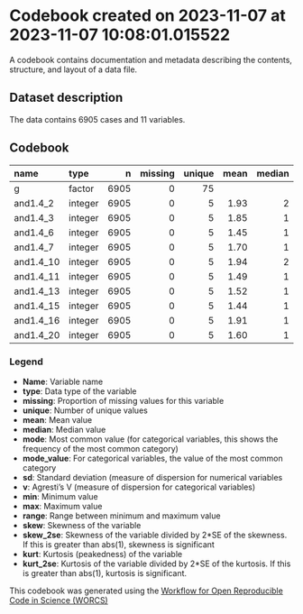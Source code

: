 Codebook created on 2023-11-07 at 2023-11-07 10:08:01.015522
================

A codebook contains documentation and metadata describing the contents,
structure, and layout of a data file.

## Dataset description

The data contains 6905 cases and 11 variables.

## Codebook

| name      | type    |    n | missing | unique | mean | median | mode | mode_value  |   sd |    v | min | max | range | skew | skew_2se |  kurt | kurt_2se |
|:----------|:--------|-----:|--------:|-------:|-----:|-------:|-----:|:------------|-----:|-----:|----:|----:|------:|-----:|---------:|------:|---------:|
| g         | factor  | 6905 |       0 |     75 |      |        |  339 | mturk_india |      | 0.98 |     |     |       |      |          |       |          |
| and1.4_2  | integer | 6905 |       0 |      5 | 1.93 |      2 |    2 |             | 1.10 |      |   1 |   5 |     4 | 1.05 |    17.77 |  0.18 |     1.51 |
| and1.4_3  | integer | 6905 |       0 |      5 | 1.85 |      1 |    1 |             | 1.10 |      |   1 |   5 |     4 | 1.15 |    19.45 |  0.34 |     2.88 |
| and1.4_6  | integer | 6905 |       0 |      5 | 1.45 |      1 |    1 |             | 0.86 |      |   1 |   5 |     4 | 2.04 |    34.60 |  3.59 |    30.44 |
| and1.4_7  | integer | 6905 |       0 |      5 | 1.70 |      1 |    1 |             | 1.02 |      |   1 |   5 |     4 | 1.43 |    24.21 |  1.20 |    10.22 |
| and1.4_10 | integer | 6905 |       0 |      5 | 1.94 |      2 |    2 |             | 1.14 |      |   1 |   5 |     4 | 1.01 |    17.16 | -0.01 |    -0.09 |
| and1.4_11 | integer | 6905 |       0 |      5 | 1.49 |      1 |    1 |             | 0.90 |      |   1 |   5 |     4 | 1.95 |    33.15 |  3.25 |    27.57 |
| and1.4_13 | integer | 6905 |       0 |      5 | 1.52 |      1 |    1 |             | 0.95 |      |   1 |   5 |     4 | 1.89 |    32.13 |  2.83 |    23.99 |
| and1.4_15 | integer | 6905 |       0 |      5 | 1.44 |      1 |    1 |             | 0.85 |      |   1 |   5 |     4 | 2.01 |    34.18 |  3.53 |    29.95 |
| and1.4_16 | integer | 6905 |       0 |      5 | 1.91 |      1 |    1 |             | 1.13 |      |   1 |   5 |     4 | 1.05 |    17.78 |  0.07 |     0.56 |
| and1.4_20 | integer | 6905 |       0 |      5 | 1.60 |      1 |    1 |             | 0.98 |      |   1 |   5 |     4 | 1.65 |    28.01 |  1.91 |    16.19 |

### Legend

- **Name**: Variable name
- **type**: Data type of the variable
- **missing**: Proportion of missing values for this variable
- **unique**: Number of unique values
- **mean**: Mean value
- **median**: Median value
- **mode**: Most common value (for categorical variables, this shows the
  frequency of the most common category)
- **mode_value**: For categorical variables, the value of the most
  common category
- **sd**: Standard deviation (measure of dispersion for numerical
  variables
- **v**: Agresti’s V (measure of dispersion for categorical variables)
- **min**: Minimum value
- **max**: Maximum value
- **range**: Range between minimum and maximum value
- **skew**: Skewness of the variable
- **skew_2se**: Skewness of the variable divided by 2\*SE of the
  skewness. If this is greater than abs(1), skewness is significant
- **kurt**: Kurtosis (peakedness) of the variable
- **kurt_2se**: Kurtosis of the variable divided by 2\*SE of the
  kurtosis. If this is greater than abs(1), kurtosis is significant.

This codebook was generated using the [Workflow for Open Reproducible
Code in Science (WORCS)](https://osf.io/zcvbs/)
